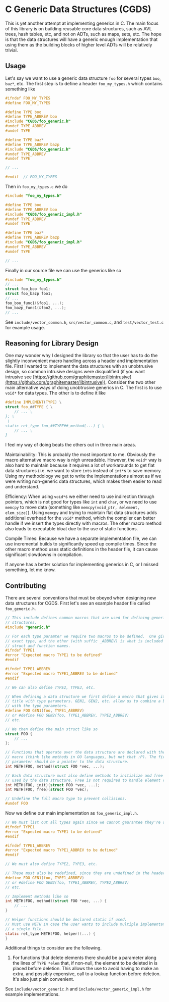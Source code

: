 
# C Generic Data Structures (CGDS)

This is yet another attempt at implementing generics in C. The main focus of
this library is on building reusable core data structures, such as AVL trees,
hash tables, etc, and not on ADTs, such as maps, sets, etc. The hope is that the
data structures will have a generic enough implementation that using them as the
building blocks of higher level ADTs will be relatively trivial.

## Usage

Let's say we want to use a generic data structure `foo` for several types `boo`,
`baz*`, etc. The first step is to define a header `foo_my_types.h` which
contains something like
```c
#ifndef FOO_MY_TYPES
#define FOO_MY_TYPES

#define TYPE boo
#define TYPE_ABBREV boo
#include "CGDS/foo_generic.h"
#undef TYPE_ABBREV
#undef TYPE

#define TYPE baz*
#define TYPE_ABBREV bazp
#include "CGDS/foo_generic.h"
#undef TYPE_ABBREV
#undef TYPE

// ...

#endif  // FOO_MY_TYPES
```

Then in `foo_my_types.c` we do
```c
#include "foo_my_types.h"

#define TYPE boo
#define TYPE_ABBREV boo
#include "CGDS/foo_generic_impl.h"
#undef TYPE_ABBREV
#undef TYPE

#define TYPE baz*
#define TYPE_ABBREV bazp
#include "CGDS/foo_generic_impl.h"
#undef TYPE_ABBREV
#undef TYPE

// ...
```

Finally in our source file we can use the generics like so
```c
#include "foo_my_types.h"
// ...
struct foo_boo foo1;
struct foo_bazp foo1;
// ...
foo_boo_func1(&foo1, ...);
foo_bazp_func1(&foo2, ...);
// ...
```

See `include/vector_common.h`, `src/vector_common.c`, and `test/vector_test.c`
for example usage.


## Reasoning for Library Design

One may wonder why I designed the library so that the user has to do the
slightly inconvenient macro handling across a header and implementation file.
First I wanted to implement the data structures with an unobtrusive design, so
common intrusive designs were disqualified (if you want intrusive see
[https://github.com/graphitemaster/libintrusive](https://github.com/graphitemaster/libintrusive)).
Consider the two other main alternative ways of doing unobtrusive generics in C.
The first is to use `void*` for data types. The other is to define it like
```c
#define IMPLEMENT(TYPE) \
struct foo_##TYPE { \
    // ... \
}; \
 \
static ret_type foo_##TYPE##_method(...) { \
    // ... \
}
```

I feel my way of doing beats the others out in three main areas.

Maintainability: This is probably the most important to me. Obviously the macro
alternative macro way is nigh unreadable. However, the `void*` way is also hard
to maintain because it requires a lot of workarounds to get flat data structures
(i.e. we want to store `int`s instead of `int*`s to save memory. Using my
methodology we get to write the implementations almost as if we were writing
non-generic data structures, which makes them easier to read and understand.

Efficiency: When using `void*`s we either need to use indirection through
pointers, which is not good for types like `int` and `char`, or we need to use
`memcpy` to move data (something like `memcpy(void_ptr, &element, elem_size)`).
Using `memcpy` and trying to maintain flat data structures adds additional
overhead for the `void*` method, which the compiler can better handle if we
insert the types directly with macros. The other macro method also leads to
executable bloat due to the use of static functions.

Compile Times: Because we have a separate implementation file, we can use
incremental builds to significantly speed up compile times. Since the other
macro method uses static definitions in the header file, it can cause
significant slowdowns in compilation.

If anyone has a better solution for implementing generics in C, or I missed
something, let me know.


## Contributing

There are several conventions that must be obeyed when designing new data
structures for CGDS. First let's see an example header file called
`foo_generic.h`.

```c
// This include defines common macros that are used for defining generic data
// structures.
#include "generic.h"

// For each type paramter we require two macros to be defined.  One gives the
// exact type, and the other (with suffic _ABBREV) is what is included in
// struct and function names.
#ifndef TYPE1
#error "Expected macro TYPE1 to be defined"
#endif

#ifndef TYPE1_ABBREV
#error "Expected macro TYPE1_ABBREV to be defined"
#endif

// We can also define TYPE2, TYPE3, etc.

// When defining a data structure we first define a macro that gives its full
// title with type parameters. GEN1, GEN2, etc. allow us to combine a base name
// with the type parameters.
#define FOO GEN1(foo, TYPE1_ABBREV)
// or #define FOO GEN2(foo, TYPE1_ABBREV, TYPE2_ABBREV)
// etc.

// We then define the main struct like so
struct FOO {
    // ...
};

// Functions that operate over the data structure are declared with the METH
// macro (think like methods in OO languages, but not that :P). The first
// parameter should be a pointer to the data structure.
int METH(FOO, method)(struct FOO *vec, ...);

// Each data structure must also define methods to initialize and free resources
// used by the data structure. Free is not required to handle element resources.
int METH(FOO, init)(struct FOO *vec, ...);
int METH(FOO, free)(struct FOO *vec);

// Undefine the full macro type to prevent collisions.
#undef FOO
```

Now we define our main implementation as `foo_generic_impl.h`.
```c
// We must list out all types again since we cannot gaurantee they're defined.
#ifndef TYPE1
#error "Expected macro TYPE1 to be defined"
#endif

#ifndef TYPE1_ABBREV
#error "Expected macro TYPE1_ABBREV to be defined"
#endif

// We must also define TYPE2, TYPE3, etc.

// These must also be redefined, since they are undefined in the header.
#define FOO GEN1(foo, TYPE1_ABBREV)
// or #define FOO GEN2(foo, TYPE1_ABBREV, TYPE2_ABBREV)
// etc.

// Implement methods like so
int METH(FOO, method)(struct FOO *vec, ...) {
    // ...
}

// Helper functions should be declared static if used.
// Must use METH in case the user wants to include multiple implementations in
// a single file.
static ret_type METH(FOO, helper)(...) {
}
```

Additional things to consider are the following.

1. For functions that delete elements there should be a parameter along the
   lines of `TYPE *elem` that, if non-null, the element to be deleted in is
   placed before deletion. This allows the use to avoid having to make an extra,
   and possibly expensive, call to a lookup function before deletion. It's also
   just plain convenient.

See `include/vector_generic.h` and `include/vector_generic_impl.h` for example
implementations.

